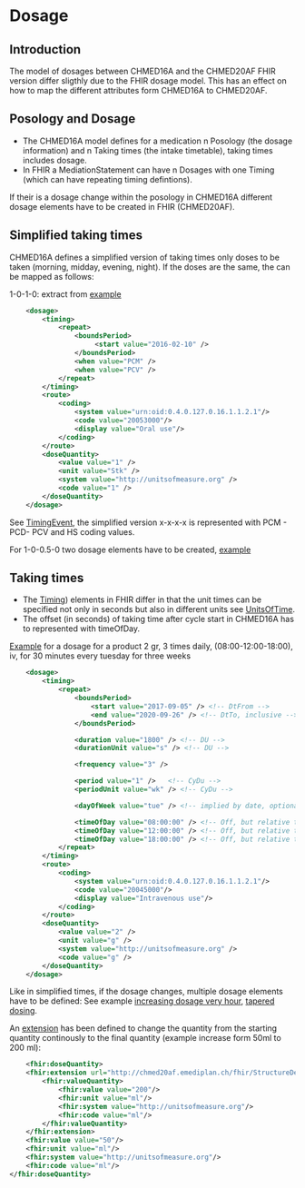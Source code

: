 # Dosage

## Introduction

The model of dosages between CHMED16A and the CHMED20AF FHIR version differ sligthly due to the FHIR dosage model.
This has an effect on how to map the different attributes form CHMED16A to CHMED20AF.

## Posology and Dosage

* The CHMED16A model defines for a medication n Posology (the dosage information) and n Taking times (the intake timetable), taking times includes dosage.
* In FHIR a MediationStatement can have n Dosages with one Timing (which can have repeating timing defintions).

If their is a dosage change within the posology in CHMED16A different dosage elements have to be created in FHIR (CHMED20AF).

## Simplified taking times

CHMED16A defines a simplified version of taking times only doses to be taken (morning, midday, evening, night). If the doses
are the same, the can be mapped as follows:

1-0-1-0: extract from [example](MedicationStatement-chmed20af-mp-medicationstatement-s01-3.html)

```xml
	<dosage>
		<timing>
			<repeat>
				<boundsPeriod>
					 <start value="2016-02-10" />
				</boundsPeriod>
				<when value="PCM" />
				<when value="PCV" />
			</repeat>
		</timing>
		<route>
			<coding>   
				<system value="urn:oid:0.4.0.127.0.16.1.1.2.1"/>   
            	<code value="20053000"/>   
            	<display value="Oral use"/>   
			</coding>
		</route>
		<doseQuantity>
			<value value="1" />
			<unit value="Stk" />
			<system value="http://unitsofmeasure.org" />
			<code value="1" />
		</doseQuantity>
	</dosage>
```
See [TimingEvent](https://www.hl7.org/fhir/v3/TimingEvent/cs.html), the simplified version x-x-x-x is represented with PCM - PCD- PCV and HS coding values. 

For 1-0-0.5-0 two dosage elements have to be created, [example](MedicationStatement-chmed20af-mp-medicationstatement-s02-3.html)

## Taking times
* The [Timing](https://www.hl7.org/fhir/datatypes.html#Timing)) elements in FHIR differ in that the unit times can be specified not only in seconds but also in different units see [UnitsOfTime](https://www.hl7.org/fhir/valueset-units-of-time.html).
* The offset (in seconds) of taking time after cycle start in CHMED16A has to represented with timeOfDay.

[Example](MedicationStatement-chmed20af-mp-medicationstatement-tt-2-multiple-meronem.html) for a dosage for a product 2 gr, 3 times daily, (08:00-12:00-18:00), iv, for 30 minutes every tuesday for three weeks

```xml
	<dosage>
		<timing>
			<repeat>
				<boundsPeriod>
					<start value="2017-09-05" /> <!-- DtFrom -->
					<end value="2020-09-26" /> <!-- DtTo, inclusive -->
				</boundsPeriod>

				<duration value="1800" /> <!-- DU -->
				<durationUnit value="s" /> <!-- DU -->

				<frequency value="3" />

				<period value="1" />   <!-- CyDu -->
				<periodUnit value="wk" /> <!-- CyDu -->

				<dayOfWeek value="tue" /> <!-- implied by date, optional -->

				<timeOfDay value="08:00:00" /> <!-- Off, but relative to timeOfDay -->
				<timeOfDay value="12:00:00" /> <!-- Off, but relative to timeOfDay -->
				<timeOfDay value="18:00:00" /> <!-- Off, but relative to timeOfDay -->
			</repeat>
		</timing>
        <route>
			<coding>
				<system value="urn:oid:0.4.0.127.0.16.1.1.2.1"/>   
            	<code value="20045000"/>   
            	<display value="Intravenous use"/>   
			</coding>
		</route>
		<doseQuantity>
			<value value="2" />
			<unit value="g" />
			<system value="http://unitsofmeasure.org" />
			<code value="g" />
		</doseQuantity>
    </dosage> 
```

Like in simplified times, if the dosage changes, multiple dosage elements have to be defined: See example [increasing dosage very hour](MedicationStatement-chmed20af-mp-medicationstatement-tt-1-diffrates-mathbera.html), [tapered dosing](MedicationStatement-chmed20af-mp-medicationstatement-tt-4-spiricort.html).

An [extension](StructureDefinition-chmed20af-dosequantityto.html) has been defined to change the quantity from the starting quantity continously to the final quantity (example increase form 50ml to 200 ml):

```xml
	<fhir:doseQuantity>
	<fhir:extension url="http://chmed20af.emediplan.ch/fhir/StructureDefinition/chmed20af-dosequantityto">
		<fhir:valueQuantity>
			<fhir:value value="200"/>
			<fhir:unit value="ml"/>
			<fhir:system value="http://unitsofmeasure.org"/>
			<fhir:code value="ml"/>
		</fhir:valueQuantity>
	</fhir:extension>
	<fhir:value value="50"/>
	<fhir:unit value="ml"/>
	<fhir:system value="http://unitsofmeasure.org"/>
	<fhir:code value="ml"/>
</fhir:doseQuantity>

```

